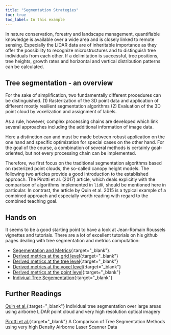 ```yaml
---
title: "Segmentation Strategies"
toc: true
toc_label: In this example
---
```

In nature conservation, forestry and landscape management, quantifiable knowledge is available over a wide area and is closely linked to remote sensing. Especially the LiDAR data are of inheritable importance as they offer the possibility to recognize microstructures and to distinguish tree individuals from each other. If a delimitation is successful, tree positions, tree heights, growth rates and horizontal and vertical distribution patterns can be calculated.
<!--more-->

## Tree segmentation - an overview
For the sake of simplification, two fundamentally different procedures can be distinguished. (1) Rasterization of the 3D point data and application of different mostly resilient segmentation algorithms (2) Evaluation of the 3D point cloud by voxelization and assignment of labels.  

As a rule, however, complex processing chains are developed which link several approaches including the additional information of image data. 

Here a distinction can and must be made between robust application on the one hand and specific optimization for special cases on the other hand.  For the goal of the course, a combination of several methods is certainly goal-oriented, but not every processing chain can be implemented.

Therefore, we first focus on the traditional segmentation algorithms based on rasterized point clouds, the so-called canopy height models.
The following two articles provide a good introduction to the established approach. The Pirotti et al. (2017) article, which deals explicitly with the comparison of algorithms implemented in `lidR`, should be mentioned here in particular. In contrast, the article by Quin et al. 2015 is a typical example of a combined approach and especially worth reading with regard to the combined teaching goal.

## Hands on

It seems to be a good starting point to have a look at Jean-Romain Roussels vignettes and tutorials. There are a lot of excellent tutorials on his github pages dealing with tree segmentation and metrics computation:
* [Segementation and Metrics](https://github.com/Jean-Romain/lidR/wiki/Segment-individual-trees-and-compute-metrics){:target="_blank"}. 
* [Derived metrics at the grid level](https://jean-romain.github.io/lidRbook/aba.html){:target="_blank"}
* [Derived metrics at the tree level](https://jean-romain.github.io/lidRbook/tba.html){:target="_blank"}
* [Derived metrics at the voxel level](https://jean-romain.github.io/lidRbook/vba.html){:target="_blank"}
* [Derived metrics at the point level](https://jean-romain.github.io/lidRbook/pba.html){:target="_blank"}
* [Indiviual Tree Segementation](https://jean-romain.github.io/lidRbook/engine.html#engine-its){:target="_blank"}

## Further Readings
[Quin et al.](https://www.researchgate.net/profile/Clement_Mallet/publication/305400942_Individual_tree_segmentation_over_large_areas_using_airborne_LiDAR_point_cloud_and_very_high_resolution_optical_imagery/links/5790836308ae108aa03edfcc/Individual-tree-segmentation-over-large-areas-using-airborne-LiDAR-point-cloud-and-very-high-resolution-optical-imagery.pdf){:target="_blank"} Individual tree segmentation over large areas using airborne LiDAR point cloud and very high resolution optical imagery

[Pirotti et al.](https://www.researchgate.net/publication/319854966_A_COMPARISON_OF_TREE_SEGMENTATION_METHODS_USING_VERY_HIGH_DENSITY_AIRBORNE_LASER_SCANNER_DATA/fulltext/59be814d0f7e9b48a2987d62/A-COMPARISON-OF-TREE-SEGMENTATION-METHODS-USING-VERY-HIGH-DENSITY-AIRBORNE-LASER-SCANNER-DATA.pdf){:target="_blank"} A Comparison of Tree Segmentation Methods using very high Density Airborne Laser Scanner Data


